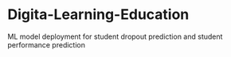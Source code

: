 # Digita-Learning-Education
ML model deployment for  student dropout prediction and student performance prediction
